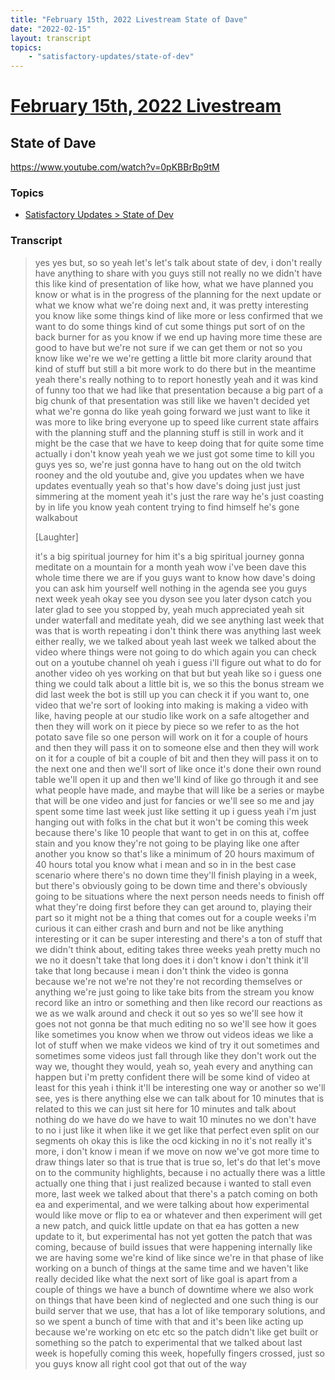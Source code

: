 ```yaml
---
title: "February 15th, 2022 Livestream State of Dave"
date: "2022-02-15"
layout: transcript
topics:
    - "satisfactory-updates/state-of-dev"
---
```

# [February 15th, 2022 Livestream](../2022-02-15.md)
## State of Dave
https://www.youtube.com/watch?v=0pKBBrBp9tM

### Topics
* [Satisfactory Updates > State of Dev](../topics/satisfactory-updates/state-of-dev.md)

### Transcript

> yes yes but, so so yeah let's let's talk about state of dev, i don't really have anything to share with you guys still not really no we didn't have this like kind of presentation of like how, what we have planned you know or what is in the progress of the planning for the next update or what we know what we're doing next and, it was pretty interesting you know like some things kind of like more or less confirmed that we want to do some things kind of cut some things put sort of on the back burner for as you know if we end up having more time these are good to have but we're not sure if we can get them or not so you know like we're we we're getting a little bit more clarity around that kind of stuff but still a bit more work to do there but in the meantime yeah there's really nothing to to report honestly yeah and it was kind of funny too that we had like that presentation because a big part of a big chunk of that presentation was still like we haven't decided yet what we're gonna do like yeah going forward we just want to like it was more to like bring everyone up to speed like current state affairs with the planning stuff and the planning stuff is still in work and it might be the case that we have to keep doing that for quite some time actually i don't know yeah yeah we we just got some time to kill you guys yes so, we're just gonna have to hang out on the old twitch rooney and the old youtube and, give you updates when we have updates eventually yeah so that's how dave's doing just just just simmering at the moment yeah it's just the rare way he's just coasting by in life you know yeah content trying to find himself he's gone walkabout
>
> [Laughter]
>
> it's a big spiritual journey for him it's a big spiritual journey gonna meditate on a mountain for a month yeah wow i've been dave this whole time there we are if you guys want to know how dave's doing you can ask him yourself well nothing in the agenda see you guys next week yeah okay see you dyson see you later dyson catch you later glad to see you stopped by, yeah much appreciated yeah sit under waterfall and meditate yeah, did we see anything last week that was that is worth repeating i don't think there was anything last week either really, we we talked about yeah last week we talked about the video where things were not going to do which again you can check out on a youtube channel oh yeah i guess i'll figure out what to do for another video oh yes working on that but but yeah like so i guess one thing we could talk about a little bit is, we so this the bonus stream we did last week the bot is still up you can check it if you want to, one video that we're sort of looking into making is making a video with like, having people at our studio like work on a safe altogether and then they will work on it piece by piece so we refer to as the hot potato save file so one person will work on it for a couple of hours and then they will pass it on to someone else and then they will work on it for a couple of bit a couple of bit and then they will pass it on to the next one and then we'll sort of like once it's done their own round table we'll open it up and then we'll kind of like go through it and see what people have made, and maybe that will like be a series or maybe that will be one video and just for fancies or we'll see so me and jay spent some time last week just like setting it up i guess yeah i'm just hanging out with folks in the chat but it won't be coming this week because there's like 10 people that want to get in on this at, coffee stain and you know they're not going to be playing like one after another you know so that's like a minimum of 20 hours maximum of 40 hours total you know what i mean and so in in the best case scenario where there's no down time they'll finish playing in a week, but there's obviously going to be down time and there's obviously going to be situations where the next person needs needs to finish off what they're doing first before they can get around to, playing their part so it might not be a thing that comes out for a couple weeks i'm curious it can either crash and burn and not be like anything interesting or it can be super interesting and there's a ton of stuff that we didn't think about, editing takes three weeks yeah pretty much no we no it doesn't take that long does it i don't know i don't think it'll take that long because i mean i don't think the video is gonna because we're not we're not they're not recording themselves or anything we're just going to like take bits from the stream you know record like an intro or something and then like record our reactions as we as we walk around and check it out so yes so we'll see how it goes not not gonna be that much editing no so we'll see how it goes like sometimes you know when we throw out videos ideas we like a lot of stuff when we make videos we kind of try it out sometimes and sometimes some videos just fall through like they don't work out the way we, thought they would, yeah so, yeah every and anything can happen but i'm pretty confident there will be some kind of video at least for this yeah i think it'll be interesting one way or another so we'll see, yes is there anything else we can talk about for 10 minutes that is related to this we can just sit here for 10 minutes and talk about nothing do we have do we have to wait 10 minutes no we don't have to no i just like it when like it we get like that perfect even split on our segments oh okay this is like the ocd kicking in no it's not really it's more, i don't know i mean if we move on now we've got more time to draw things later so that is true that is true so, let's do that let's move on to the community highlights, because i no actually there was a little actually one thing that i just realized because i wanted to stall even more, last week we talked about that there's a patch coming on both ea and experimental, and we were talking about how experimental would like move or flip to ea or whatever and then experiment will get a new patch, and quick little update on that ea has gotten a new update to it, but experimental has not yet gotten the patch that was coming, because of build issues that were happening internally like we are having some we're kind of like since we're in that phase of like working on a bunch of things at the same time and we haven't like really decided like what the next sort of like goal is apart from a couple of things we have a bunch of downtime where we also work on things that have been kind of neglected and one such thing is our build server that we use, that has a lot of like temporary solutions, and so we spent a bunch of time with that and it's been like acting up because we're working on etc etc so the patch didn't like get built or something so the patch to experimental that we talked about last week is hopefully coming this week, hopefully fingers crossed, just so you guys know all right cool got that out of the way
